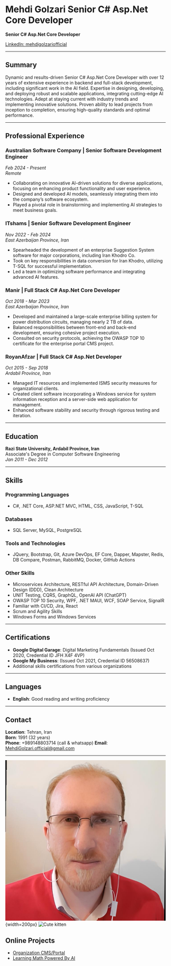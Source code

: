 # Mehdi Golzari Senior C# Asp.Net Core Developer

**Senior C# Asp.Net Core Developer**

[LinkedIn: mehdigolzariofficial](https://www.linkedin.com/in/mehdigolzariofficial)

---

## Summary

Dynamic and results-driven Senior C# Asp.Net Core Developer with over 12 years of extensive experience in backend and full-stack development, including significant work in the AI field. Expertise in designing, developing, and deploying robust and scalable applications, integrating cutting-edge AI technologies. Adept at staying current with industry trends and implementing innovative solutions. Proven ability to lead projects from inception to completion, ensuring high-quality standards and optimal performance.

---

## Professional Experience

### Australian Software Company |  Senior Software Development Engineer
*Feb 2024 - Present*  
*Remote*

- Collaborating on innovative AI-driven solutions for diverse applications, focusing on enhancing product functionality and user experience.
- Designed and developed AI models, seamlessly integrating them into the company’s software ecosystem.
- Played a pivotal role in brainstorming and implementing AI strategies to meet business goals.

### ITshams | Senior Software Development Engineer
*Nov 2022 - Feb 2024*  
*East Azerbaijan Province, Iran*

- Spearheaded the development of an enterprise Suggestion System software for major corporations, including Iran Khodro Co.
- Took on key responsibilities in data conversion for Iran Khodro, utilizing T-SQL for successful implementation.
- Led a team in optimizing software performance and integrating advanced AI features.


### Manir | Full Stack C# Asp.Net Core Developer
*Oct 2018 - Mar 2023*  
*East Azerbaijan Province, Iran*

- Developed and maintained a large-scale enterprise billing system for power distribution circuits, managing nearly 2 TB of data.
- Balanced responsibilities between front-end and back-end development, ensuring cohesive project execution.
- Consulted on security protocols, achieving the OWASP TOP 10 certificate for the enterprise portal CMS project.

### RoyanAfzar | Full Stack C# Asp.Net Developer
*Oct 2015 - Sep 2018*  
*Ardabil Province, Iran*

- Managed IT resources and implemented ISMS security measures for organizational clients.
- Created client software incorporating a Windows service for system information reception and a server-side web application for management.
- Enhanced software stability and security through rigorous testing and iteration.

---

## Education

**Razi State University, Ardabil Province, Iran**  
Associate's Degree in Computer Software Engineering  
*Jan 2011 - Dec 2012*

---

## Skills

### Programming Languages
- C#, .NET Core, ASP.NET MVC, HTML, CSS, JavaScript, T-SQL

### Databases
- SQL Server, MySQL, PostgreSQL

### Tools and Technologies
- JQuery, Bootstrap, Git, Azure DevOps, EF Core, Dapper, Mapster, Redis, DB Compare, Postman, RabbitMQ, Docker, GitHub Actions

### Other Skills
- Microservices Architecture, RESTful API Architecture, Domain-Driven Design (DDD), Clean Architecture
- UNIT Testing, CQRS, GraphQL, OpenAI API (ChatGPT)
- OWASP TOP 10 Security, WPF, .NET MAUI, WCF, SOAP Service, SignalR
- Familiar with CI/CD, Jira, React
- Scrum and Agility Skills
- Windows Forms and Windows Services

---

## Certifications

- **Google Digital Garage**: Digital Marketing Fundamentals (Issued Oct 2020, Credential ID JFH X4F 4VP)
- **Google My Business**: (Issued Oct 2021, Credential ID 56508637)
- Additional skills certifications from various organizations

---

## Languages

- **English**: Good reading and writing proficiency

---

## Contact

**Location**: Tehran, Iran  
**Born**: 1991 (32 years)  
**Phone**: +989148803714  (call & whatsapp)
**Email**: [MehdiGolzari.official@gmail.com](mailto:MehdiGolzari.official@gmail.com)

---
![Senior Asp .net core Developer Mehdi Golzari](https://github.com/mgmehdiforme/senior_Developer_ASP_Core/blob/536d12082a07599b2e453c327be8939d6fa4be48/4f45ba0a47a9856ba1636210fe2e8dbc%20(1).jpg "Mehdi Golzari"){width=200px}
<img src="https://example.com/cute-kitten.jpg" alt="Cute kitten" width="200"/>

## Online Projects

- [Organization CMS/Portal](https://Azrec.co.ir/)
- [Learning Math Powered By AI](https://mathcopilot2.chbk.run/)
